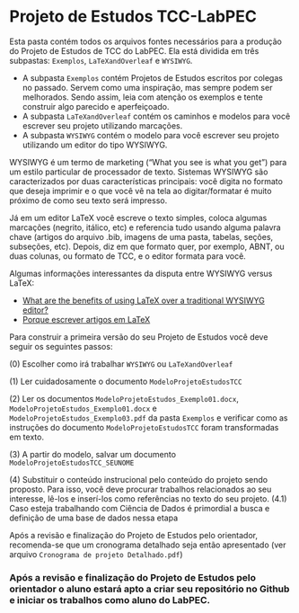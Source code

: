 # Projeto de Estudos TCC-LabPEC

Esta pasta contém todos os arquivos fontes necessários para a produção do Projeto de Estudos de TCC do LabPEC.
Ela está dividida em três subpastas: `Exemplos`, `LaTeXandOverleaf` e `WYSIWYG`.

- A subpasta `Exemplos` contém Projetos de Estudos escritos por colegas no passado. Servem como uma inspiração, mas sempre podem ser melhorados. Sendo assim, leia com atenção os exemplos e tente construir algo parecido e aperfeiçoado.
- A subpasta `LaTeXandOverleaf` contém os caminhos e modelos para você escrever seu projeto utilizando marcações.
- A subpasta `WYSIWYG` contém o modelo para você escrever seu projeto utilizando um editor do tipo WYSIWYG.

WYSIWYG é um termo de marketing (“What you see is what you get”) para um estilo particular de processador de texto. Sistemas WYSIWYG são caracterizados por duas características principais: você digita no formato que deseja imprimir e o que você vê na tela ao digitar/formatar é muito próximo de como seu texto será impresso.

Já em um editor LaTeX você escreve o texto simples, coloca algumas marcações (negrito, itálico, etc) e referencia tudo usando alguma palavra chave (artigos do arquivo .bib, imagens de uma pasta, tabelas, seções, subseções, etc). Depois, diz em que formato quer, por exemplo, ABNT, ou duas colunas, ou formato de TCC, e o editor formata para você.

Algumas informações interessantes da disputa entre WYSIWYG versus LaTeX:
- [What are the benefits of using LaTeX over a traditional WYSIWYG editor?](https://www.quora.com/What-are-the-benefits-of-using-LaTeX-over-a-traditional-WYSIWYG-editor)
- [Porque escrever artigos em LaTeX](https://medium.com/@kabrau/porque-escrever-artigos-em-latex-e0e453bcf2b0)



Para construir a primeira versão do seu Projeto de Estudos você deve seguir os seguintes passos:

(0) Escolher como irá trabalhar `WYSIWYG` ou `LaTeXandOverleaf`

(1) Ler cuidadosamente o documento `ModeloProjetoEstudosTCC`

(2) Ler os documentos `ModeloProjetoEstudos_Exemplo01.docx`, `ModeloProjetoEstudos_Exemplo01.docx` e `ModeloProjetoEstudos_Exemplo03.pdf` da pasta `Exemplos` e verificar como as instruções do documento `ModeloProjetoEstudosTCC` foram transformadas em texto.

(3) A partir do modelo, salvar um documento `ModeloProjetoEstudosTCC_SEUNOME`

(4) Substituir o conteúdo instrucional pelo conteúdo do projeto sendo proposto. Para isso, você deve procurar trabalhos relacionados ao seu interesse, lê-los e inserí-los como referências no texto do seu projeto. 
 (4.1) Caso esteja trabalhando com Ciência de Dados é primordial a busca e definição de uma base de dados nessa etapa

Após a revisão e finalização do Projeto de Estudos pelo orientador, recomenda-se que um cronograma detalhado seja então apresentado (ver arquivo `Cronograma de projeto Detalhado.pdf`)

### Após a revisão e finalização do Projeto de Estudos pelo orientador o aluno estará apto a criar seu repositório no Github e iniciar os trabalhos como aluno do LabPEC.



